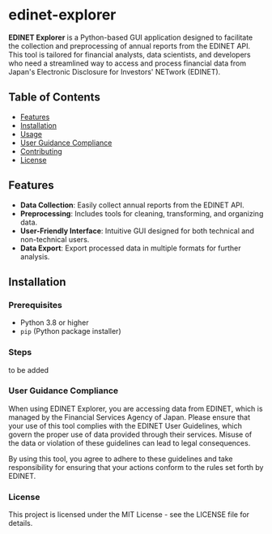 # edinet-explorer

**EDINET Explorer** is a Python-based GUI application designed to facilitate the collection and preprocessing of annual reports from the EDINET API. This tool is tailored for financial analysts, data scientists, and developers who need a streamlined way to access and process financial data from Japan's Electronic Disclosure for Investors' NETwork (EDINET).

## Table of Contents
- [Features](#features)
- [Installation](#installation)
- [Usage](#usage)
- [User Guidance Compliance](#user-guidance-compliance)
- [Contributing](#contributing)
- [License](#license)

## Features
- **Data Collection**: Easily collect annual reports from the EDINET API.
- **Preprocessing**: Includes tools for cleaning, transforming, and organizing data.
- **User-Friendly Interface**: Intuitive GUI designed for both technical and non-technical users.
- **Data Export**: Export processed data in multiple formats for further analysis.

## Installation

### Prerequisites
- Python 3.8 or higher
- `pip` (Python package installer)

### Steps
to be added

### User Guidance Compliance
When using EDINET Explorer, you are accessing data from EDINET, which is managed by the Financial Services Agency of Japan. Please ensure that your use of this tool complies with the EDINET User Guidelines, which govern the proper use of data provided through their services. Misuse of the data or violation of these guidelines can lead to legal consequences.

By using this tool, you agree to adhere to these guidelines and take responsibility for ensuring that your actions conform to the rules set forth by EDINET.

### License
This project is licensed under the MIT License - see the LICENSE file for details.